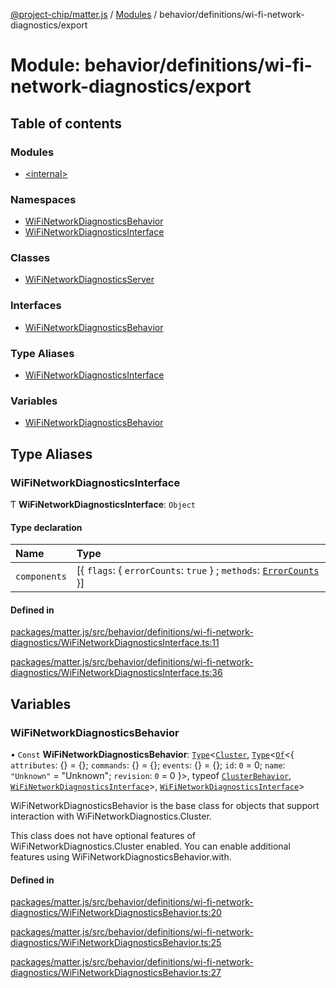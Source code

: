 [@project-chip/matter.js](../README.md) / [Modules](../modules.md) / behavior/definitions/wi-fi-network-diagnostics/export

# Module: behavior/definitions/wi-fi-network-diagnostics/export

## Table of contents

### Modules

- [\<internal\>](behavior_definitions_wi_fi_network_diagnostics_export._internal_.md)

### Namespaces

- [WiFiNetworkDiagnosticsBehavior](behavior_definitions_wi_fi_network_diagnostics_export.WiFiNetworkDiagnosticsBehavior.md)
- [WiFiNetworkDiagnosticsInterface](behavior_definitions_wi_fi_network_diagnostics_export.WiFiNetworkDiagnosticsInterface.md)

### Classes

- [WiFiNetworkDiagnosticsServer](../classes/behavior_definitions_wi_fi_network_diagnostics_export.WiFiNetworkDiagnosticsServer.md)

### Interfaces

- [WiFiNetworkDiagnosticsBehavior](../interfaces/behavior_definitions_wi_fi_network_diagnostics_export.WiFiNetworkDiagnosticsBehavior-1.md)

### Type Aliases

- [WiFiNetworkDiagnosticsInterface](behavior_definitions_wi_fi_network_diagnostics_export.md#wifinetworkdiagnosticsinterface)

### Variables

- [WiFiNetworkDiagnosticsBehavior](behavior_definitions_wi_fi_network_diagnostics_export.md#wifinetworkdiagnosticsbehavior)

## Type Aliases

### WiFiNetworkDiagnosticsInterface

Ƭ **WiFiNetworkDiagnosticsInterface**: `Object`

#### Type declaration

| Name | Type |
| :------ | :------ |
| `components` | [\{ `flags`: \{ `errorCounts`: ``true``  } ; `methods`: [`ErrorCounts`](../interfaces/behavior_definitions_wi_fi_network_diagnostics_export.WiFiNetworkDiagnosticsInterface.ErrorCounts.md)  }] |

#### Defined in

[packages/matter.js/src/behavior/definitions/wi-fi-network-diagnostics/WiFiNetworkDiagnosticsInterface.ts:11](https://github.com/project-chip/matter.js/blob/c0d55745d5279e16fdfaa7d2c564daa31e19c627/packages/matter.js/src/behavior/definitions/wi-fi-network-diagnostics/WiFiNetworkDiagnosticsInterface.ts#L11)

[packages/matter.js/src/behavior/definitions/wi-fi-network-diagnostics/WiFiNetworkDiagnosticsInterface.ts:36](https://github.com/project-chip/matter.js/blob/c0d55745d5279e16fdfaa7d2c564daa31e19c627/packages/matter.js/src/behavior/definitions/wi-fi-network-diagnostics/WiFiNetworkDiagnosticsInterface.ts#L36)

## Variables

### WiFiNetworkDiagnosticsBehavior

• `Const` **WiFiNetworkDiagnosticsBehavior**: [`Type`](../interfaces/behavior_cluster_export.ClusterBehavior.Type.md)\<[`Cluster`](../interfaces/cluster_export.WiFiNetworkDiagnostics.Cluster.md), [`Type`](../interfaces/behavior_cluster_export.ClusterBehavior.Type.md)\<[`Of`](../interfaces/cluster_export.ClusterType.Of.md)\<\{ `attributes`: {} = \{}; `commands`: {} = \{}; `events`: {} = \{}; `id`: ``0`` = 0; `name`: ``"Unknown"`` = "Unknown"; `revision`: ``0`` = 0 }\>, typeof [`ClusterBehavior`](behavior_cluster_export.ClusterBehavior.md), [`WiFiNetworkDiagnosticsInterface`](behavior_definitions_wi_fi_network_diagnostics_export.md#wifinetworkdiagnosticsinterface)\>, [`WiFiNetworkDiagnosticsInterface`](behavior_definitions_wi_fi_network_diagnostics_export.md#wifinetworkdiagnosticsinterface)\>

WiFiNetworkDiagnosticsBehavior is the base class for objects that support interaction with WiFiNetworkDiagnostics.Cluster.

This class does not have optional features of WiFiNetworkDiagnostics.Cluster enabled. You can enable additional
features using WiFiNetworkDiagnosticsBehavior.with.

#### Defined in

[packages/matter.js/src/behavior/definitions/wi-fi-network-diagnostics/WiFiNetworkDiagnosticsBehavior.ts:20](https://github.com/project-chip/matter.js/blob/c0d55745d5279e16fdfaa7d2c564daa31e19c627/packages/matter.js/src/behavior/definitions/wi-fi-network-diagnostics/WiFiNetworkDiagnosticsBehavior.ts#L20)

[packages/matter.js/src/behavior/definitions/wi-fi-network-diagnostics/WiFiNetworkDiagnosticsBehavior.ts:25](https://github.com/project-chip/matter.js/blob/c0d55745d5279e16fdfaa7d2c564daa31e19c627/packages/matter.js/src/behavior/definitions/wi-fi-network-diagnostics/WiFiNetworkDiagnosticsBehavior.ts#L25)

[packages/matter.js/src/behavior/definitions/wi-fi-network-diagnostics/WiFiNetworkDiagnosticsBehavior.ts:27](https://github.com/project-chip/matter.js/blob/c0d55745d5279e16fdfaa7d2c564daa31e19c627/packages/matter.js/src/behavior/definitions/wi-fi-network-diagnostics/WiFiNetworkDiagnosticsBehavior.ts#L27)
